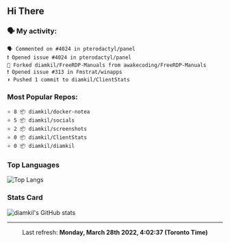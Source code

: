 ## Hi There

### 🗣 My activity:

```
🗣 Commented on #4024 in pterodactyl/panel
❗️ Opened issue #4024 in pterodactyl/panel
🍴 Forked diamkil/FreeRDP-Manuals from awakecoding/FreeRDP-Manuals
❗️ Opened issue #313 in Fmstrat/winapps
⬆️ Pushed 1 commit to diamkil/ClientStats
```

### Most Popular Repos:

```
⭐️ 8 📦 diamkil/docker-notea
⭐️ 5 📦 diamkil/socials
⭐️ 2 📦 diamkil/screenshots
⭐️ 0 📦 diamkil/ClientStats
⭐️ 0 📦 diamkil/diamkil
```

### Top Languages

![Top Langs](https://github-readme-stats.vercel.app/api/top-langs/?username=diamkil&layout=compact&langs_count=10)

### Stats Card

![diamkil's GitHub stats](https://github-readme-stats.vercel.app/api?username=diamkil&count_private=true&show_icons=true)

---

<p align="center">
  Last refresh: 
  <b>Monday, March 28th 2022, 4:02:37 (Toronto Time)</b>
</p>
